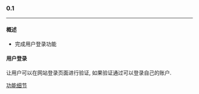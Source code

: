 ### 0.1

---

#### 概述

* 完成用户登录功能

#### 用户登录

让用户可以在网站登录页面进行验证, 如果验证通过可以登录自己的账户.

[功能细节](../requirements/user.md#login)

